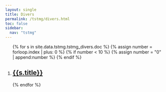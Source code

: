 ```yaml
---
layout: single
title: Divers
permalink: /tstmg/divers.html
toc: false
sidebar:
  nav: "tstmg"
---
```


<ol>
{% for s in site.data.tstmg.tstmg_divers.doc %}
{% assign number = forloop.index | plus: 0 %}
{% if number < 10 %}
{% assign number = "0" | append:number %}
{% endif %}

<li>
<h2 class="mycss" id="divers_{{number}}"><a href="../_pages/tstmg/divers/divers-doc{{number}}.pdf">{{s.title}}</a></h2>
</li>
{% endfor %}
</ol>
